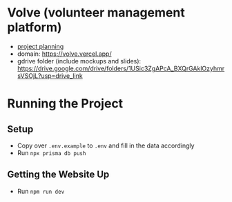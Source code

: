 # Volve (volunteer management platform)
- [project planning](https://www.notion.so/hack-for-good-2024-127e3ecd490245a6bddab08eb4bf4902#8a4c92740af04493961cc213ff90e7b2)
- domain: https://volve.vercel.app/
- gdrive folder (include mockups and slides): https://drive.google.com/drive/folders/1USic3ZgAPcA_BXQrGAklOzyhmrsVSOjL?usp=drive_link

# Running the Project

## Setup

- Copy over `.env.example` to `.env` and fill in the data accordingly
- Run `npx prisma db push`

## Getting the Website Up

- Run `npm run dev`
